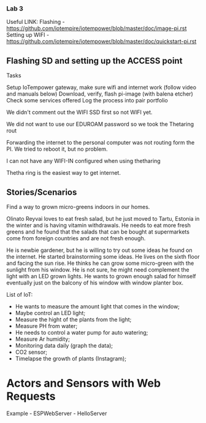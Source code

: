 ### Lab 3
Useful LINK:
Flashing - https://github.com/iotempire/iotempower/blob/master/doc/image-pi.rst
Setting up WIFI - https://github.com/iotempire/iotempower/blob/master/doc/quickstart-pi.rst

## Flashing SD and setting up the ACCESS point

Tasks

Setup IoTempower gateway, make sure wifi and internet work (follow video and manuals below)
Download, verify, flash pi-image (with balena etcher)
Check some services offered
Log the process into pair portfolio


We didn't comment out the WIFI SSD first so not WIFI yet.

We did not want to use our EDUROAM password so we took the Thetaring rout

Forwarding the internet to the personal computer was not routing form the PI. We tried to reboot it, but no problem.

I can not have any WIFI-IN configured when using thetharing

Thetha ring is the easiest way to get internet.


## Stories/Scenarios

Find a way to grown micro-greens indoors in our homes. 

Olinato Reyvai loves to eat fresh salad, but he just moved to Tartu, Estonia in the winter and is having vitamin withdrawals. He needs to eat more fresh greens and he found that the salads that can be bought at supermarkets come from foreign countries and are not fresh enough.

He is newbie gardener, but he is willing to try out some ideas he found on the internet. 
He started brainstorming some ideas. He lives on the sixth floor and facing the sun rise. He thinks he can grow some micro-green with the sunlight from his window. 
He is not sure, he might need complement the light with an LED grown lights. 
He wants to grown enough salad for himself eventually just on the balcony of his window with window planter box.

List of IoT:

- He wants to measure the amount light that comes in the window;
- Maybe control an LED light;
- Measure the hight of the plants from the light;
- Measure PH from water;
- He needs to control a water pump for auto watering;
- Measure Ar humidity;
- Monitoring data daily (graph the data);
- CO2 sensor;
- Timelapse the growth of plants (Instagram);

# Actors and Sensors with Web Requests

Example - ESPWebServer - HelloServer

